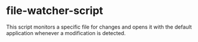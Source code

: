 # file-watcher-script
This script monitors a specific file for changes and opens it with the default application whenever a modification is detected.
